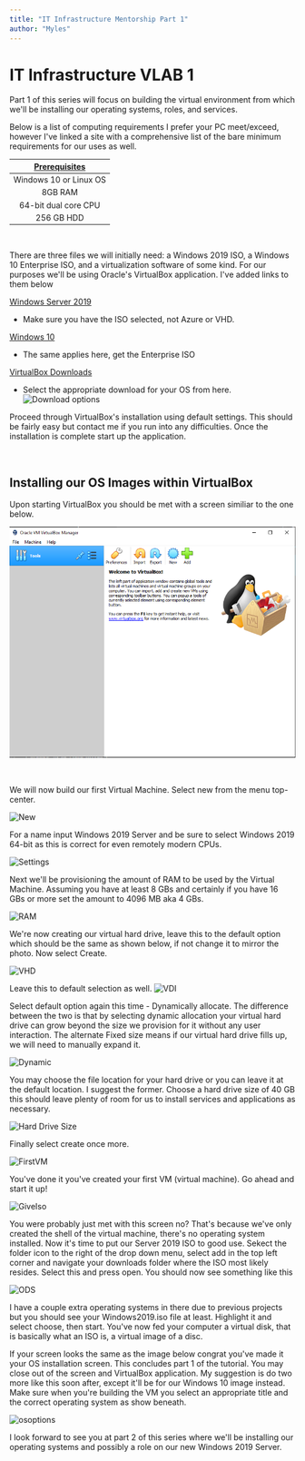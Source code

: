 ```yaml
---
title: "IT Infrastructure Mentorship Part 1"
author: "Myles"
---
```


# IT Infrastructure VLAB 1 

Part 1 of this series will focus on building the virtual environment from which we'll be installing our operating systems, roles, and services.

Below is a list of computing requirements I prefer your PC meet/exceed, however I've linked a site with a comprehensive list of the bare minimum requirements for our uses as well.

| [**Prerequisites**](https://www.techrepublic.com/article/virtualbox-everything-the-pros-need-to-know/#:~:text=Minimum%20system%20requirements%20are%3A,start%20at%2010%20GB%20each.) |
| :---:    |
| Windows 10 or Linux OS |
| 8GB RAM |
| 64-bit dual core CPU |
| 256 GB HDD |

<br>

There are three files we will initially need: a Windows 2019 ISO, a Windows 10 Enterprise ISO, and a virtualization software of some kind. For our purposes we'll be using Oracle's VirtualBox application. I've added links to them below
<br> 

[Windows Server 2019](https://www.microsoft.com/en-US/evalcenter/evaluate-windows-server-2019?filetype=ISO)
- Make sure you have the ISO selected, not Azure or VHD.

[Windows 10](https://www.microsoft.com/en-us/evalcenter/evaluate-windows-10-enterprise)
- The same applies here, get the Enterprise ISO

 [VirtualBox Downloads](https://www.virtualbox.org/wiki/Downloads)
 - Select the appropriate download for your OS from here.
![Download options](C:\Users\Myles\Desktop\jekyll_real\midnight\assets\images\class_p1)


Proceed through VirtualBox's installation using default settings. This should be fairly easy but contact me if you run into any difficulties. Once the installation is complete start up the application. 

<br>

## Installing our OS Images within VirtualBox

Upon starting VirtualBox you should be met with a screen similiar to the one below.

![VirtualBox Start Up](assets\images\class_p1\VboxStart.PNG)

<br>

We will now build our first Virtual Machine. Select new from the menu top-center.

![New](C:\Users\Myles\Desktop\jekyll_real\midnight\assets\images\class_p1\Vboxnew.PNG)

For a name input Windows 2019 Server and be sure to select Windows 2019 64-bit as this is correct for even remotely modern CPUs.

![Settings](C:\Users\Myles\Desktop\jekyll_real\midnight\assets\images\class_p1\2016server.PNG)

Next we'll be provisioning the amount of RAM to be used by the Virtual Machine. Assuming you have at least 8 GBs and certainly if you have 16 GBs or more set the amount to 4096 MB aka 4 GBs.

![RAM](C:\Users\Myles\Desktop\jekyll_real\midnight\assets\images\class_p1\VboxRAM.PNG)

We're now creating our virtual hard drive, leave this to the default option which should be the same as shown below, if not change it to mirror the photo. Now select Create.

![VHD](C:\Users\Myles\Desktop\jekyll_real\midnight\assets\images\class_p1\VboxVHD.PNG)

Leave this to default selection as well.
![VDI](C:\Users\Myles\Desktop\jekyll_real\midnight\assets\images\class_p1\VboxVDI.PNG)

Select default option again this time - Dynamically allocate. The difference between the two is that by selecting dynamic allocation your virtual hard drive can grow beyond the size we provision for it without any user interaction. The alternate Fixed size means if our virtual hard drive fills up, we will need to manually expand it.

![Dynamic](C:\Users\Myles\Desktop\jekyll_real\midnight\assets\images\class_p1\VboxDynamic.PNG)

You may choose the file location for your hard drive or you can leave it at the default location. I suggest the former. Choose a hard drive size of 40 GB this should leave plenty of room for us to install services and applications as necessary.

![Hard Drive Size](C:\Users\Myles\Desktop\jekyll_real\midnight\assets\images\class_p1\VboxDriveSize.PNG)

Finally select create once more.

![FirstVM](C:\Users\Myles\Desktop\jekyll_real\midnight\assets\images\class_p1\VboxFirstVM.PNG)

You've done it you've created your first VM (virtual machine). Go ahead and start it up!

![GiveIso](C:\Users\Myles\Desktop\jekyll_real\midnight\assets\images\class_p1\GiveMeIso.PNG)

You were probably just met with this screen no? That's because we've only created the shell of the virtual machine, there's no operating system installed. Now it's time to put our Server 2019 ISO to good use. Sekect the folder icon to the right of the drop down menu, select add in the top left corner and navigate your downloads folder where the ISO most likely resides. Select this and press open. You should now see something like this 

![ODS](C:\Users\Myles\Desktop\jekyll_real\midnight\assets\images\class_p1\VbocODS.PNG)

I have a couple extra operating systems in there due to previous projects but you should see your Windows2019.iso file at least. Highlight it and select choose, then start. You've now fed your computer a virtual disk, that is basically what an ISO is, a virtual image of a disc.

If your screen looks the same as the image below congrat you've made it your OS installation screen. This concludes part 1 of the tutorial. You may close out of the screen and VirtualBox application. My suggestion is do two more like this soon after, except it'll be for our Windows 10 image instead. Make sure when you're building the VM you select an appropriate title and the correct operating system as show beneath.

![osoptions](C:\Users\Myles\Desktop\jekyll_real\midnight\assets\images\class_p1\osoptions.png)

I look forward to see you at part 2 of this series where we'll be installing our operating systems and possibly a role on our new Windows 2019 Server.









